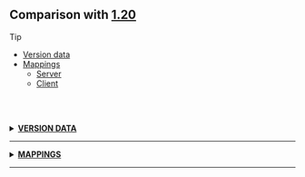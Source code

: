 ## Comparison with [1.20](https://github.com/PixiGeko/Minecraft-generated-data/tree/1.20)

> [!TIP]
> - [Version data](#version-data)
> - [Mappings](#mappings)
>   - [Server](#server-mappings)
>   - [Client](#client-mappings)

<br/><br/>
<details><summary><b><ins>VERSION DATA</ins></b><a name="version-data"></a></summary>
<br/>
<table><tr><th></th><th align="left">1.20</th><th>1.20.1-rc1</th></tr><tr><td>World version</td><td><pre>3463</pre></td><td><pre>3464</pre></td></tr><tr><td>Protocol version</td><td><pre>763</pre></td><td><pre>1073741966</pre></td></tr></table>
</details>
<hr/>
<details><summary><b><ins>MAPPINGS</ins></b><a name="mappings"></a></summary>
<br/>
<h2>Server<a name="server-mappings"></a></h2>
<details>
<summary>
Changes
</summary>

```
XXX.minecraft.network.Connection +1M | +1P
```
```
XXX.level.chunk.ChunkStatus +2M -1M
```

</details>
<details>
<summary>
net.minecraft.network.Connection
</summary>

```diff
- ChannelFuture connect(InetSocketAddress,boolean,Connection)
```

</details>
<details>
<summary>
net.minecraft.world.level.chunk.ChunkStatus
</summary>

```diff
+ Either lambda$generate$20(ChunkAccess,ProfiledDuration,Either)
- Either lambda$generate$21(ProfiledDuration,Either)
- void lambda$generate$20(ChunkAccess)
```

</details>
<h2>Client<a name="client-mappings"></a></h2>
<details>
<summary>
Changes
</summary>

```
XXX.mojang.realmsclient.RealmsMainScreen +1M -1M
```
```
XXX.gui.screens.RealmsNotificationsScreen +1M -1M
```
```
XXX.gui.screens.ConnectScreen +2P
```
```
XXX.level.chunk.ChunkStatus +2M -1M
```

</details>
<details>
<summary>
com.mojang.realmsclient.RealmsMainScreen
</summary>

```diff
- void drawPopup(GuiGraphics,int,int,float)
+ void drawPopup(GuiGraphics)
```

</details>
<details>
<summary>
com.mojang.realmsclient.gui.screens.RealmsNotificationsScreen
</summary>

```diff
+ void drawIcons(GuiGraphics,int,int)
- void drawIcons(GuiGraphics)
```

</details>
<details>
<summary>
net.minecraft.world.level.chunk.ChunkStatus
</summary>

```diff
+ Either lambda$generate$20(ChunkAccess,ProfiledDuration,Either)
- Either lambda$generate$21(ProfiledDuration,Either)
- void lambda$generate$20(ChunkAccess)
```

</details>
</details>
<hr/>